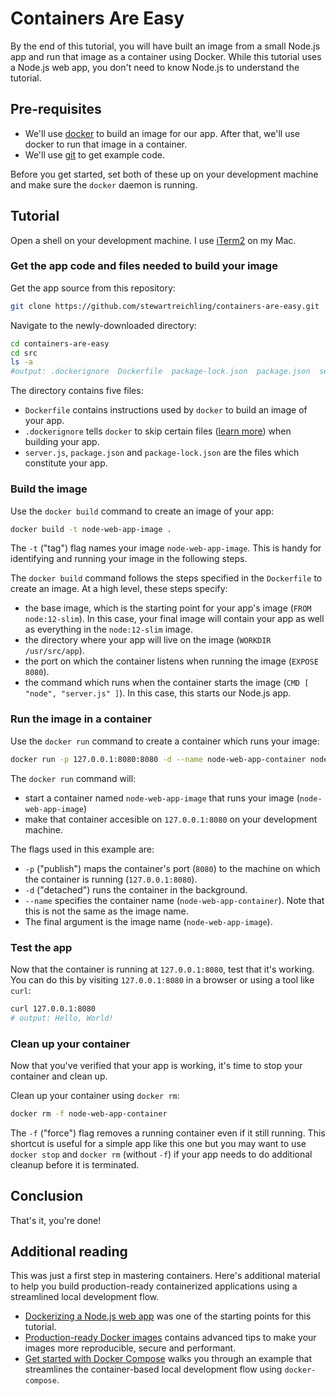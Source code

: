 # Containers Are Easy
By the end of this tutorial, you will have built an image from a small Node.js
app and run that image as a container using Docker. While this tutorial uses a
Node.js web app, you don't need to know Node.js to understand the tutorial.

## Pre-requisites

* We'll use [docker](https://www.docker.com/) to build an image for our app.
  After that, we'll use docker to run that image in a container.
* We'll use [git](https://git-scm.com/book/en/v2/Getting-Started-Installing-Git)
  to get example code. 

Before you get started, set both of these up on your development machine and
make sure the `docker` daemon is running.

## Tutorial

Open a shell on your development machine. I use [iTerm2](https://iterm2.com/)
on my Mac.

### Get the app code and files needed to build your image

Get the app source from this repository:

```bash
git clone https://github.com/stewartreichling/containers-are-easy.git
```

Navigate to the newly-downloaded directory:

```bash
cd containers-are-easy
cd src
ls -a
#output: .dockerignore  Dockerfile  package-lock.json  package.json  server.js
```

The directory contains five files:

* `Dockerfile` contains instructions used by `docker` to build an image of your app.
* `.dockerignore` tells `docker` to skip certain files ([learn more](https://docs.docker.com/engine/reference/builder/#dockerignore-file))
  when building your app.
* `server.js`, `package.json` and `package-lock.json` are the files which
  constitute your app.

### Build the image

Use the `docker build` command to create an image of your app: 

```bash
docker build -t node-web-app-image .
```

The `-t` ("tag") flag names your image `node-web-app-image`. This is handy for
identifying and running your image in the following steps.

The `docker build` command follows the steps specified in the `Dockerfile` to
create an image. At a high level, these steps specify:

* the base image, which is the starting point for your app's image
  (`FROM node:12-slim`). In this case, your final image will contain your app
  as well as everything in the `node:12-slim` image.
* the directory where your app will live on the image (`WORKDIR /usr/src/app`).
* the port on which the container listens when running the image
  (`EXPOSE 8080`).
* the command which runs when the container starts the image 
  (`CMD [ "node", "server.js" ]`). In this case, this starts our Node.js app.

### Run the image in a container

Use the `docker run` command to create a container which runs your image:

```bash
docker run -p 127.0.0.1:8080:8080 -d --name node-web-app-container node-web-app-image
```

The `docker run` command will:

* start a container named `node-web-app-image` that runs your image (`node-web-app-image`)
* make that container accesible on `127.0.0.1:8080` on your development machine.

The flags used in this example are:

* `-p` ("publish") maps the container's port (`8080`) to the machine on which
  the container is running (`127.0.0.1:8080`).
* `-d` ("detached") runs the container in the background.
* `--name` specifies the container name (`node-web-app-container`). Note that
  this is not the same as the image name.
* The final argument is the image name (`node-web-app-image`).

### Test the app

Now that the container is running at `127.0.0.1:8080`, test that it's working.
You can do this by visiting `127.0.0.1:8080` in a browser or using a tool like `curl`:

```bash
curl 127.0.0.1:8080
# output: Hello, World!
```

### Clean up your container

Now that you've verified that your app is working, it's time to stop your
container and clean up.

Clean up your container using `docker rm`:

```bash
docker rm -f node-web-app-container
```

The `-f` ("force") flag removes a running container even if it still running.
This shortcut is useful for a simple app like this one but you may want to use
`docker stop` and `docker rm` (without `-f`) if your app needs to do additional
cleanup before it is terminated.

## Conclusion

That's it, you're done!

## Additional reading

This was just a first step in mastering containers. Here's additional material
to help you build production-ready containerized applications using a
streamlined local development flow.

* [Dockerizing a Node.js web app](https://nodejs.org/en/docs/guides/nodejs-docker-webapp/)
  was one of the starting points for this tutorial.
* [Production-ready Docker images](https://pythonspeed.com/docker/) contains
  advanced tips to make your images more reproducible, secure and performant.
* [Get started with Docker Compose](https://docs.docker.com/compose/gettingstarted/)
  walks you through an example that streamlines the container-based local
  development flow using `docker-compose`.
